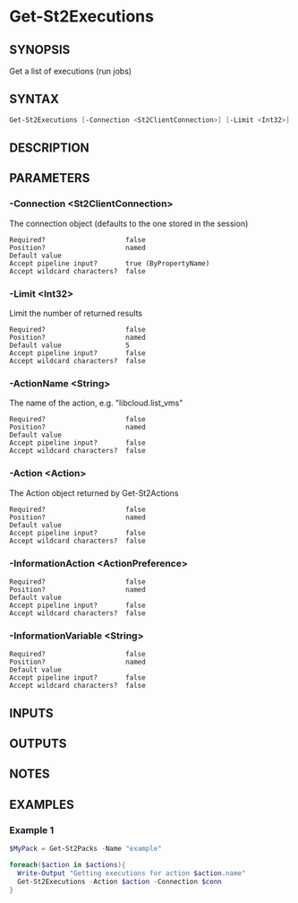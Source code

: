 ﻿Get-St2Executions
===================

## SYNOPSIS
Get a list of executions (run jobs)

## SYNTAX
```powershell
Get-St2Executions [-Connection <St2ClientConnection>] [-Limit <Int32>] [-ActionName <String>] [-Action <Action>] [-InformationAction <ActionPreference>] [-InformationVariable <String>] [<CommonParameters>]
```

## DESCRIPTION


## PARAMETERS
### -Connection &lt;St2ClientConnection&gt;
The connection object (defaults to the one stored in the session)
```
Required?                    false
Position?                    named
Default value
Accept pipeline input?       true (ByPropertyName)
Accept wildcard characters?  false
```
 
### -Limit &lt;Int32&gt;
Limit the number of returned results
```
Required?                    false
Position?                    named
Default value                5
Accept pipeline input?       false
Accept wildcard characters?  false
```
 
### -ActionName &lt;String&gt;
The name of the action, e.g. "libcloud.list_vms"
```
Required?                    false
Position?                    named
Default value
Accept pipeline input?       false
Accept wildcard characters?  false
```
 
### -Action &lt;Action&gt;
The Action object returned by Get-St2Actions
```
Required?                    false
Position?                    named
Default value
Accept pipeline input?       false
Accept wildcard characters?  false
```
 
### -InformationAction &lt;ActionPreference&gt;

```
Required?                    false
Position?                    named
Default value
Accept pipeline input?       false
Accept wildcard characters?  false
```
 
### -InformationVariable &lt;String&gt;

```
Required?                    false
Position?                    named
Default value
Accept pipeline input?       false
Accept wildcard characters?  false
```

## INPUTS


## OUTPUTS


## NOTES


## EXAMPLES
### Example 1
```powershell
$MyPack = Get-St2Packs -Name "example"

foreach($action in $actions){
  Write-Output "Getting executions for action $action.name"
  Get-St2Executions -Action $action -Connection $conn
}
```


